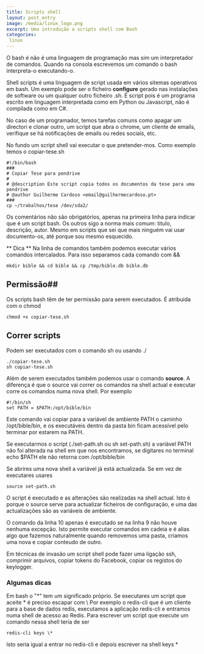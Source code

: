 ```yaml
---
title: Scripts shell 
layout: post_entry
image: /media/linux_logo.png
excerpt: Uma introdução a scripts shell com Bash
categories:
 linux
---
```


O bash é não é uma linguagem de programação mas sim um interpretador de comandos. Quando na consola escrevemos um comando o bash interpreta-o executando-o.

Shell scripts é uma linguagem de script usada em vários sitemas operativos em bash. Um exemplo pode ser o ficheiro **configure** gerado nas instalações de software ou um qualquer outro ficheiro .sh. É script pois é um programa escrito em linguagem interpretada como em Python ou Javascript, não é compilada como em C#.

No caso de um programador, temos tarefas comuns como apagar um directori e clonar outro, um script que abra o chrome, um cliente de emails, verifique se há notificações de emails ou redes sociais, etc.

No fundo um script shell vai executar o que pretender-mos. Como exemplo temos o copiar-tese.sh

	#!/bin/bash
	###
	# Copiar Tese para pendrive
	#
	# @description Este script copia todos os documentos da tese para uma pendrive
	# @author Guilherme Cardoso <email@guilhermecardoso.pt>
	###
	cp ~/trabalhos/tese /dev/sda2/

Os comentários não são obrigatórios, apenas na primeira linha para indicar que é um script bash. Os outros sigo a norma mais comum: titulo, descrição, autor. Mesmo em scripts que sei que mais ninguém vai usar documento-os, até porque sou mesmo esquecido.

** Dica ** Na linha de comandos também podemos executar vários comandos intercalados. Para isso separamos cada comando com &&

	mkdir bible && cd bible && cp /tmp/bible.db bible.db

## Permissão## 

Os scripts bash têm de ter permissão para serem executados. É atribuida com o chmod

	chmod +x copiar-tese.sh

## Correr scripts

Podem ser executados com o comando sh ou usando ./

	./copiar-tese.sh
	sh copiar-tese.sh

Além de serem executados também podemos usar o comando **source**. A diferença é que o source vai correr os comandos na shell actual e executar corre os comandos numa nova shell. Por exemplo

	#!/bin/sh
	set PATH = $PATH:/opt/bible/bin

Este comando vai copiar para a variável de ambiente PATH o caminho /opt/bible/bin, e os executáveis dentro da pasta bin ficam acessível pelo terminar por estarem na PATH. 

Se executarmos o script (./set-path.sh ou sh set-path.sh) a variável PATH não foi alterada na shell em que nos encontramos, se digitares no terminal echo $PATH ele não retorna com /opt/bible/bin

Se abrires uma nova shell a variável já está actualizada. Se em vez de executares usares 

	source set-path.sh

O script é executado e as alterações são realizadas na shell actual. Isto é porque o source serve para actualizar ficheiros de configuração, e uma das actualizações são as variáveis de ambiente.


O comando da linha 10 apenas é executado se na linha 9 não houve nenhuma excepção. Isto permite executar comandos em cadeia e é alias algo que fazemos naturalmente quando removemos uma pasta, criamos uma nova e copiar conteudo de outro. 

Em técnicas de invasão um script shell pode fazer uma ligação ssh, comprimir arquivos, copiar tokens do Facebook, copiar os registos do keylogger.


### Algumas dicas

Em bash o "*" tem um significado próprio. Se executares um script que aceite * é preciso escapar com \ Por exemplo o redis-cli que é um cliente para a base de dados redis, executamos a aplicação redis-cli e entramos numa shell de acesso ao Redis. Para escrever um script que execute um comando nessa shell teria de ser

	redis-cli keys \*

Isto seria igual a entrar no redis-cli e depois escrever na shell keys *